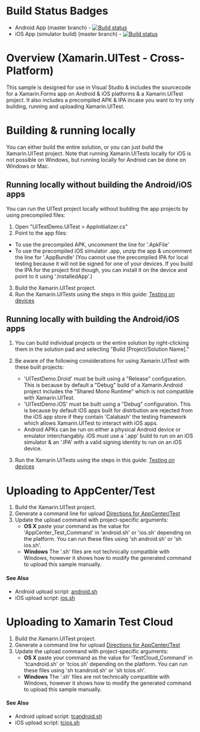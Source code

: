 # Build Status Badges
- Android App (master branch) - [![Build status](https://build.appcenter.ms/v0.1/apps/57b5058a-3e1e-4b58-b81c-8375119955cc/branches/master/badge)](https://appcenter.ms)
- iOS App (simulator build) (master branch) - [![Build status](https://build.appcenter.ms/v0.1/apps/0165f989-7687-45c4-8495-fd1f3e22a728/branches/master/badge)](https://appcenter.ms)

# Overview (Xamarin.UITest - Cross-Platform)
This sample is designed for use in Visual Studio & includes the sourcecode for a Xamarin.Forms app on Android & iOS platforms & a Xamarin.UITest project. It also includes a precompiled APK & IPA incase you want to try only building, running and uploading Xamarin.UITest.

# Building & running locally
You can either build the entire solution, or you can just build the Xamarin.UITest project. Note that running Xamarin.UITests locally for iOS is not possible on Windows, but running locally for Android can be done on Windows or Mac.

## Running locally without building the Android/iOS apps
You can run the UITest project locally without building the app projects by using precompiled files:

1. Open "UITestDemo.UITest > AppInitializer.cs"
2. Point to the app files:
- To use the precompiled APK, uncomment the line for '.ApkFile'
- To use the precompiled iOS simulator .app, unzip the app & uncomment the line for '.AppBundle'
(You cannot use the precompiled IPA for local testing because it will not be signed for one of your devices. If you build the IPA for the project first though, you can install it on the device and point to it using '.InstalledApp'.)

3. Build the Xamarin.UITest project.
4. Run the Xamarin.UITests using the steps in this guide: [Testing on devices](https://developer.xamarin.com/guides/testcloud/uitest/working-with/testing-on-devices/)

## Running locally with building the Android/iOS apps
1. You can build individual projects or the entire solution by right-clicking them in the solution pad and selecting "Build [Project/Solution Name]." 

2. Be aware of the following considerations for using Xamarin.UITest with these built projects:
   - 'UITestDemo.Droid' must be built using a "Release" configuration. This is because by default a "Debug" build of a Xamarin.Android project includes the "Shared Mono Runtime" which is not compatible with Xamarin.UITest.
   - 'UITestDemo.iOS' must be built using a "Debug" configuration. This is because by default iOS apps built for distrbution are rejected from the iOS app store if they contain 'Calabash' the testing framework which allows Xamarin.UITest to interact with iOS apps. 
   - Android APKs can be run on either a physical Android device or emulator interchangably. iOS must use a '.app' build to run on an iOS simulator & an '.IPA' with a valid signing identity to run on an iOS device.

3. Run the Xamarin.UITests using the steps in this guide: [Testing on devices](https://developer.xamarin.com/guides/testcloud/uitest/working-with/testing-on-devices/)

# Uploading to AppCenter/Test
1. Build the Xamarin.UITest project.
2. Generate a command line for upload [Directions for AppCenter/Test](/../../#appcentertest-command-line)
3. Update the upload command with project-specific arguments:
   - **OS X** paste your command as the value for 'AppCenter_Test_Command' in 'android.sh' or 'ios.sh' depending on the platform. You can run these files using 'sh android.sh' or 'sh ios.sh'.
   - **Windows** The '.sh' files are not technically compatible with Windows, however it shows how to modify the generated command to upload this sample manually.

#### See Also   
- Android upload script: [android.sh](android.sh)
- iOS upload script: [ios.sh](ios.sh)


# Uploading to Xamarin Test Cloud
1. Build the Xamarin.UITest project.
2. Generate a command line for upload [Directions for AppCenter/Test](/../../#testcloud-command-line)
3. Update the upload command with project-specific arguments:
   - **OS X** paste your command as the value for 'TestCloud_Command' in 'tcandroid.sh' or 'tcios.sh' depending on the platform. You can run these files using 'sh tcandroid.sh' or 'sh tcios.sh'.
   - **Windows** The '.sh' files are not technically compatible with Windows, however it shows how to modify the generated command to upload this sample manually.

#### See Also   
- Android upload script: [tcandroid.sh](tcandroid.sh)
- iOS upload script: [tcios.sh](tcios.sh)